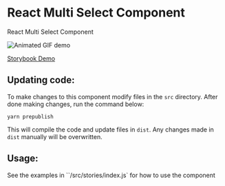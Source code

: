 # React Multi Select Component

React Multi Select Component

![Animated GIF demo](react-multi-select.gif)

[Storybook Demo](https://khan.github.io/react-multi-select/)

## Updating code:
To make changes to this component modify files in the `src` directory. After done making changes, run the command below:

`yarn prepublish`

This will compile the code and update files in `dist`. Any changes made in `dist` manually will be overwritten.

## Usage:
See the examples in ``/src/stories/index.js` for how to use the component
